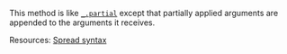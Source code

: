 This method is like <a href="#partial"><code>\_.partial</code></a> except that partially applied arguments are appended to the arguments it receives.

Resources: [Spread syntax](https://developer.mozilla.org/docs/Web/JavaScript/Reference/Operators/Spread_syntax)
